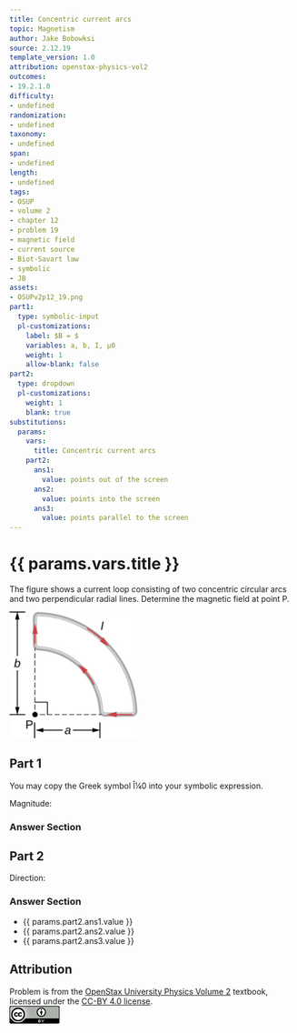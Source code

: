 ```yaml
---
title: Concentric current arcs
topic: Magnetism
author: Jake Bobowksi
source: 2.12.19
template_version: 1.0
attribution: openstax-physics-vol2
outcomes:
- 19.2.1.0
difficulty:
- undefined
randomization:
- undefined
taxonomy:
- undefined
span:
- undefined
length:
- undefined
tags:
- OSUP
- volume 2
- chapter 12
- problem 19
- magnetic field
- current source
- Biot-Savart law
- symbolic
- JB
assets:
- OSUPv2p12_19.png
part1:
  type: symbolic-input
  pl-customizations:
    label: $B = $
    variables: a, b, I, μ0
    weight: 1
    allow-blank: false
part2:
  type: dropdown
  pl-customizations:
    weight: 1
    blank: true
substitutions:
  params:
    vars:
      title: Concentric current arcs
    part2:
      ans1:
        value: points out of the screen
      ans2:
        value: points into the screen
      ans3:
        value: points parallel to the screen
---
```

# {{ params.vars.title }}
The figure shows a current loop consisting of two concentric circular arcs and two perpendicular radial lines.
Determine the magnetic field at point P.

<img src="OSUPv2p12_19.png" width=225 alt="Circular arcs of current">

## Part 1

You may copy the Greek symbol Î¼0 into your symbolic expression.

Magnitude:

### Answer Section

## Part 2

Direction:

### Answer Section

- {{ params.part2.ans1.value }}
- {{ params.part2.ans2.value }}
- {{ params.part2.ans3.value }}

## Attribution

Problem is from the [OpenStax University Physics Volume 2](https://openstax.org/details/books/university-physics-volume-2) textbook, licensed under the [CC-BY 4.0 license](https://creativecommons.org/licenses/by/4.0/).<br>![Image representing the Creative Commons 4.0 BY license.](https://raw.githubusercontent.com/firasm/bits/master/by.png)